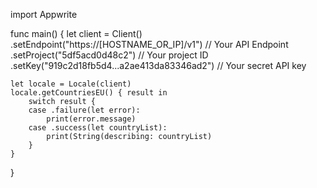 import Appwrite

func main() {
    let client = Client()
      .setEndpoint("https://[HOSTNAME_OR_IP]/v1") // Your API Endpoint
      .setProject("5df5acd0d48c2") // Your project ID
      .setKey("919c2d18fb5d4...a2ae413da83346ad2") // Your secret API key

    let locale = Locale(client)
    locale.getCountriesEU() { result in
        switch result {
        case .failure(let error):
            print(error.message)
        case .success(let countryList):
            print(String(describing: countryList)
        }
    }
}

